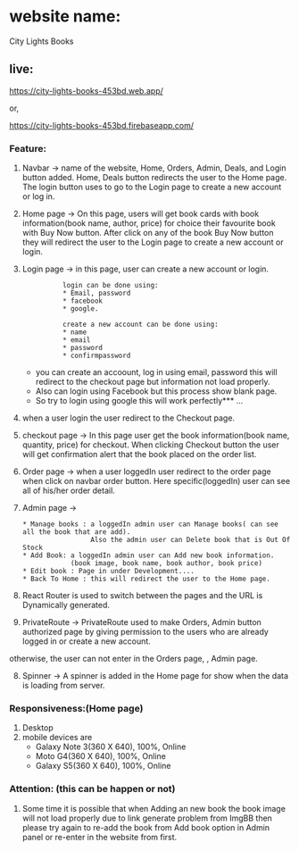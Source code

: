 
# website name: 
City Lights Books

## live:
https://city-lights-books-453bd.web.app/

or,

https://city-lights-books-453bd.firebaseapp.com/

### Feature:
1. Navbar -> name of the website, Home, Orders, Admin, Deals, and Login button added. Home, Deals button redirects the user to the Home page.
The login button uses to go to the Login page to create a new account or log in. 

2. Home page -> On this page, users will get book cards with book information(book name, author, price) for choice their favourite book with Buy Now button. After click on any of the book Buy Now button they will redirect the user to the Login page to create a new account or login. 
3. Login page -> in this page, user can create a new account or login.
      
                 login can be done using:
                 * Email, password
                 * facebook
                 * google.
                 
                 create a new account can be done using:
                 * name
                 * email
                 * password
                 * confirmpassword
      * you can create an accoount, log in using email, password this will redirect to the checkout page but information not load properly.
      * Also can login using Facebook but this process show blank page. 
      * So try to login using google this will work perfectly*** ...
                 
4. when a user login the user redirect to the Checkout page.

5. checkout page -> In this page user get the book information(book name, quantity, price) for checkout. When clicking Checkout button the user will get confirmation alert that the book placed on the order list.

6. Order page -> when a user loggedIn user redirect to the order page when click on navbar order button. Here specific(loggedIn) user can see all of his/her order detail. 

7. Admin page -> 

       * Manage books : a loggedIn admin user can Manage books( can see all the book that are add).
                        Also the admin user can Delete book that is Out Of Stock  
       * Add Book: a loggedIn admin user can Add new book information.
                   (book image, book name, book author, book price)
       * Edit book : Page in under Development....
       * Back To Home : this will redirect the user to the Home page.

8. React Router is used to switch between the pages and the URL is Dynamically generated.

9. PrivateRoute -> PrivateRoute used to make Orders, Admin button authorized page by giving permission to the users who are already logged in or create a new account.

otherwise, the user can not enter in the Orders page, , Admin page.

8. Spinner -> A spinner is added in the Home page for show when the data is loading from server.

### Responsiveness:(Home page)
1. Desktop
2. mobile devices are
    * Galaxy Note 3(360 X 640), 100%, Online
    * Moto G4(360 X 640), 100%, Online
    * Galaxy S5(360 X 640), 100%, Online
 
### Attention: (this can be happen or not)
1. Some time it is possible that when Adding an new book the book image will not load properly due to link generate problem from ImgBB then please try again to re-add the book from Add book option in Admin panel or re-enter in the website from first.
